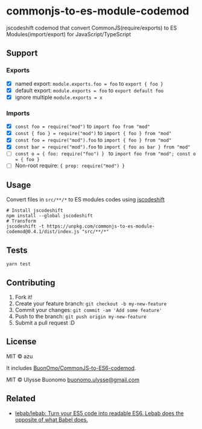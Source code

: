 # commonjs-to-es-module-codemod

jscodeshift codemod that convert CommonJS(require/exports) to ES Modules(import/export) for JavaScript/TypeScript

## Support

### Exports

- [x] named export: `module.exports.foo = foo` to `export { foo }`
- [x] default export: `module.exports = foo` to `export default foo`
- [x] ignore multiple `module.exports = x`

### Imports

- [x] `const foo = require("mod")` to `import foo from "mod"`
- [x] `const { foo } = require("mod")` to `import { foo } from "mod"`
- [x] `const foo = require("mod").foo` to `import { foo } from "mod"`
- [x] `const bar = require("mod").foo` to `import { foo as bar } from "mod"`
- [ ] `const o = { foo: require("foo") } ` to `import foo from "mod"; const o = { foo }`
- [ ] Non-root require: `{ prop: require("mod") }`

## Usage

Convert files in `src/**/*` to ES modules codes using [jscodeshift](https://github.com/facebook/jscodeshift)

    # Install jscodeshift
    npm install --global jscodeshift
    # Transform
    jscodeshift -t https://unpkg.com/commonjs-to-es-module-codemod@0.4.1/dist/index.js "src/**/*"

## Tests

    yarn test

## Contributing

1. Fork it!
2. Create your feature branch: `git checkout -b my-new-feature`
3. Commit your changes: `git commit -am 'Add some feature'`
4. Push to the branch: `git push origin my-new-feature`
5. Submit a pull request :D

## License

MIT © azu

It includes [BuonOmo/CommonJS-to-ES6-codemod](https://github.com/BuonOmo/CommonJS-to-ES6-codemod).

MIT © Ulysse Buonomo <buonomo.ulysse@gmail.com>


## Related

- [lebab/lebab: Turn your ES5 code into readable ES6. Lebab does the opposite of what Babel does.](https://github.com/lebab/lebab)
